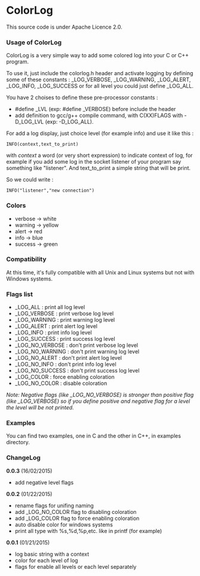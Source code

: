 # ColorLog

This source code is under Apache Licence 2.0.

### Usage of ColorLog

ColorLog is a very simple way to add some colored log into your C or C++ program.

To use it, just include the colorlog.h header and activate logging by defining some of these constants : _LOG_VERBOSE, _LOG_WARNING, _LOG_ALERT, _LOG_INFO, _LOG_SUCCESS or for all level you could just define _LOG_ALL.

You have 2 choises to define these pre-processor constants :
- #define _LVL (exp: #define _VERBOSE) before include the header
- add definition to gcc/g++ compile command, with C(XX)FLAGS with -D_LOG_LVL (exp: -D_LOG_ALL).

For add a log display, just choice level (for example info) and use it like this :
```
INFO(context,text_to_print)
```
with *context* a word (or very short expression) to indicate context of log, for example if you add some log in the socket listener of your program say something like "listener". And text\_to\_print a simple string that will be print.

So we could write :
```
INFO("listener","new connection")
```

### Colors

- verbose -> white
- warning -> yellow
- alert   -> red
- info    -> blue
- success -> green

### Compatibility

At this time, it's fully compatible with all Unix and Linux systems but not with Windows systems.

### Flags list

- _LOG_ALL : print all log level
- _LOG_VERBOSE : print verbose log level
- _LOG_WARNING : print warning log level
- _LOG_ALERT : print alert log level
- _LOG_INFO : print info log level
- _LOG_SUCCESS : print success log level
- _LOG_NO_VERBOSE : don't print verbose log level
- _LOG_NO_WARNING : don't print warning log level
- _LOG_NO_ALERT : don't print alert log level
- _LOG_NO_INFO : don't print info log level
- _LOG_NO_SUCCESS : don't print success log level
- _LOG_COLOR : force enabling coloration
- _LOG_NO_COLOR : disable coloration

*Note: Negative flags (like _LOG_NO_VERBOSE) is stronger than positive flag (like _LOG_VERBOSE) so if you define positive and negative flag for a level the level will be not printed.*

### Examples

You can find two examples, one in C and the other in C++, in examples directory.

### ChangeLog

**0.0.3** (16/02/2015)
- add negative level flags

**0.0.2** (01/22/2015)
- rename flags for unifing naming
- add _LOG_NO_COLOR flag to disabling coloration
- add _LOG_COLOR flag to force enabling coloration
- auto disable color for windows systems
- print all type with %s,%d,%p,etc. like in printf (for example)

**0.0.1** (01/21/2015)
- log basic string with a context
- color for each level of log
- flags for enable all levels or each level separately
